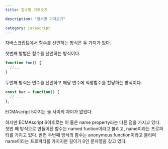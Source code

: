 ```yaml
---
title: 함수명 가져오기

description: "함수명 가져오기"

category: javascript
---
```


자바스크립트에서 함수를 선언하는 방식은 두 가지가 있다.

첫번째 방법은 함수를 선언하는 방식이다.

```jsx
function foo() {
  //...
}
```

두번째 방식은 변수를 선언하고 해당 변수에 익명함수를 할당하는 방식이다.

```jsx
const bar = function() {
  // ...
};
```

ECMAscript 5까지는 둘 사이의 차이가 없었다.

하지만 ECMAscript 6이후로는 이 둘은 name property라는 다른 점을 가지고 있다. 첫번 째 방식으로 만들어진 함수는 named funtion이라고 불리고, name이라는 프로퍼티를 가지고 있다. 반면 두번째 방식의 함수는 anonymous function이라고 불리며 name이라는 프로퍼티를 가지지만 길이가 0인 문자열을 갖고 있다.
